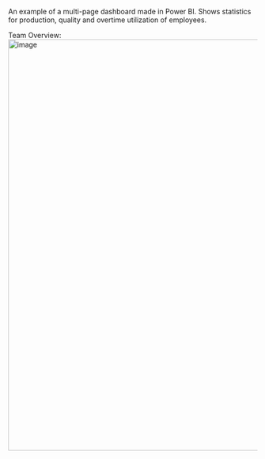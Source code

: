 An example of a multi-page dashboard made in Power BI. Shows statistics for production, quality and overtime utilization of employees.

Team Overview:
<img width="1450" height="830" alt="image" src="https://github.com/user-attachments/assets/455dfb78-694b-4260-b7a9-d6ae51ba28d4" />


